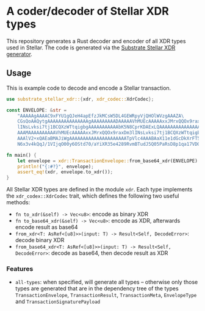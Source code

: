 # A coder/decoder of Stellar XDR types

This repository generates a Rust decoder and encoder of all XDR types used in Stellar. The code is generated via the [Substrate Stellar XDR generator](`https://github.com/pendulum-chain/substrate-stellar-xdr-generator`).

## Usage

This is example code to decode and encode a Stellar transaction.

```rust
use substrate_stellar_xdr::{xdr, xdr_codec::XdrCodec};

const ENVELOPE: &str =
    "AAAAAgAAAAC9xFYU1gQJeH4apEfzJkMCsW5DL4GEWRpyVjQHOlWVzgAAAZA\
    CGsQoAAQytgAAAAAAAAAAAAAAAgAAAAAAAAADAAAAAVhMUEcAAAAAxxJMrxQQOx9raxDm3\
    lINsLvksi7tj1BCQXzWTtqigbgAAAAAAAAAAAbK5N8CprKDAExLQAAAAAAAAAAAAAAAAAA\
    AAAMAAAAAAAAAAVhMUEcAAAAAxxJMrxQQOx9raxDm3lINsLvksi7tj1BCQXzWTtqigbgAA\
    AAAlV2+xQAEaBMAJiWgAAAAAAAAAAAAAAAAAAAAATpVlc4AAABAaX11e1dGcDkXrFT5s3Q\
    N6x3v4kQqJ/1VIjqO00y6OStd70/aYiXR35e4289RvmBTudJ5Q05PaRsD8p1qa17VDQ==";

fn main() {
    let envelope = xdr::TransactionEnvelope::from_base64_xdr(ENVELOPE).unwrap();
    println!("{:#?}", envelope);
    assert_eq!(xdr, envelope.to_xdr());
}
```

All Stellar XDR types are defined in the module `xdr`. Each type implements the `xdr_codex::XdrCodec` trait, which defines the following two useful methods:

- `fn to_xdr(&self) -> Vec<u8>`: encode as binary XDR
- `fn to_base64_xdr(&self) -> Vec<u8>`: encode as XDR, afterwards encode result as base64
- `from_xdr<T: AsRef<[u8]>>(input: T) -> Result<Self, DecodeError>`: decode binary XDR
- `from_base64_xdr<T: AsRef<[u8]>>(input: T) -> Result<Self, DecodeError>`: decode as base64, then decode result as XDR

### Features

- `all-types`: when specified, will generate all types – otherwise only those types are generated that are in the dependency tree of the types `TransactionEnvelope`, `TransactionResult`, `TransactionMeta`, `EnvelopeType` and `TransactionSignaturePayload`
